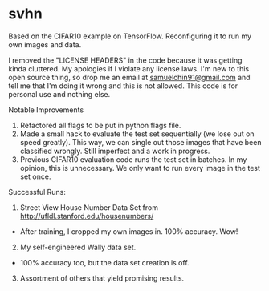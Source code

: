 # svhn
Based on the CIFAR10 example on TensorFlow. Reconfiguring it to run my own images and data.

I removed the "LICENSE HEADERS" in the code because it was getting kinda cluttered. My apologies if I violate any license laws. I'm new to this open source thing, so drop me an email at samuelchin91@gmail.com and tell me that I'm doing it wrong and this is not allowed. This code is for personal use and nothing else.

Notable Improvements

1. Refactored all flags to be put in python flags file.
2. Made a small hack to evaluate the test set sequentially (we lose out on speed greatly). This way, we can single out those images that have been classified wrongly. Still imperfect and a work in progress.
3. Previous CIFAR10 evaluation code runs the test set in batches. In my opinion, this is unnecessary. We only want to run every image in the test set once.

Successful Runs:

1. Street View House Number Data Set from http://ufldl.stanford.edu/housenumbers/ 
  * After training, I cropped my own images in. 100% accuracy. Wow!
2. My self-engineered Wally data set.
  * 100% accuracy too, but the data set creation is off.
3. Assortment of others that yield promising results.

